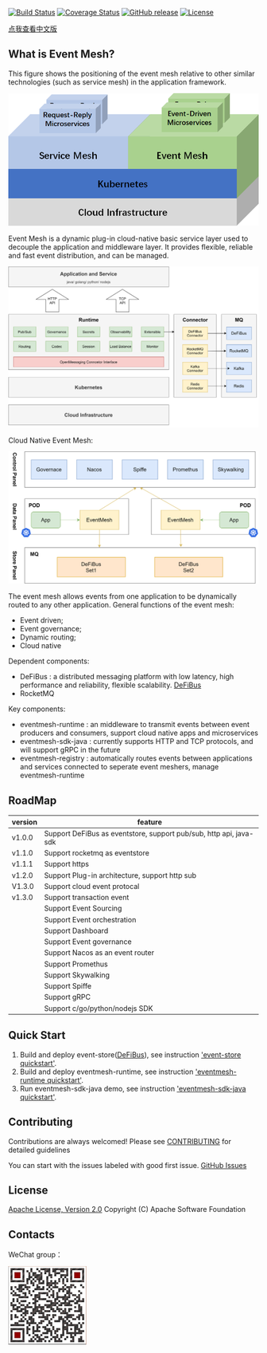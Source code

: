 [![Build Status](https://www.travis-ci.org/WeBankFinTech/DeFiBus.svg?branch=master)](https://www.travis-ci.org/WeBankFinTech/EventMesh)
[![Coverage Status](https://coveralls.io/repos/github/WeBankFinTech/DeFiBus/badge.svg?branch=master)](https://coveralls.io/github/WeBankFinTech/EventMesh?branch=master)
[![GitHub release](https://img.shields.io/badge/release-download-orange.svg)](https://github.com/WeBankFinTech/EventMesh/releases)
[![License](https://img.shields.io/badge/license-Apache%202-4EB1BA.svg)](https://www.apache.org/licenses/LICENSE-2.0.html)

[点我查看中文版](README.zh-CN.md)

## What is Event Mesh?
This figure shows the positioning of the event mesh relative to other similar technologies (such as service mesh) in the application framework.

![architecture1](docs/images/eventmesh-define.png)

Event Mesh is a dynamic plug-in cloud-native basic service layer used to decouple the application and middleware layer. It provides flexible, reliable and fast event distribution, and can be managed.

![architecture1](docs/images/eventmesh-runtime.png)

Cloud Native Event Mesh:

![architecture2](docs/images/eventmesh-panels.png)

The event mesh allows events from one application to be dynamically routed to any other application.
General functions of the event mesh:
* Event driven;
* Event governance;
* Dynamic routing;
* Cloud native

Dependent components:
* DeFiBus : a distributed messaging platform with low latency, high performance and reliability, flexible scalability. [DeFiBus](https://github.com/WeBankFinTech/DeFiBus)
* RocketMQ

Key components:
* eventmesh-runtime : an middleware to transmit events between event producers and consumers, support cloud native apps and microservices
* eventmesh-sdk-java : currently supports HTTP and TCP protocols, and will support gRPC in the future
* eventmesh-registry : automatically routes events between applications and services connected to seperate event meshers, manage eventmesh-runtime

## RoadMap
| version | feature |
| ----    | ----    |
| v1.0.0  |Support DeFiBus as eventstore, support pub/sub, http api, java-sdk|
| v1.1.0  |Support rocketmq as eventstore|
| v1.1.1  |Support https|
| v1.2.0  |Support Plug-in architecture, support http sub|
| V1.3.0 |Support cloud event protocal|
| v1.3.0  |Support transaction event|
|         |Support Event Sourcing|
|         |Support Event orchestration|
|         |Support Dashboard|
|         |Support Event governance|
|         |Support Nacos as an event router|
|         |Support Promethus|
|         |Support Skywalking|
|         |Support Spiffe|
|         |Support gRPC|
|         |Support c/go/python/nodejs SDK|

## Quick Start
1. Build and deploy event-store([DeFiBus](https://github.com/WeBankFinTech/DeFiBus)), 
   see instruction ['event-store quickstart'](docs/en/instructions/eventmesh-store-quickstart.md).
2. Build and deploy eventmesh-runtime, see instruction ['eventmesh-runtime quickstart'](docs/en/instructions/eventmesh-runtime-quickstart.md).
3. Run eventmesh-sdk-java demo, see instruction ['eventmesh-sdk-java quickstart'](docs/en/instructions/eventmesh-sdk-java-quickstart.md). 

## Contributing
Contributions are always welcomed! Please see [CONTRIBUTING](CONTRIBUTING.md) for detailed guidelines

You can start with the issues labeled with good first issue. 
[GitHub Issues](https://github.com/WeBankFinTech/EventMesh/issues)

## License
[Apache License, Version 2.0](http://www.apache.org/licenses/LICENSE-2.0.html) Copyright (C) Apache Software Foundation

## Contacts
WeChat group：

![wechat_qr](docs/images/mesh-helper.png)


